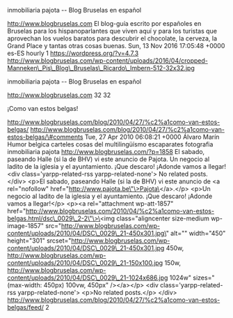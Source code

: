 inmobiliaria pajota -- Blog Bruselas en español

http://www.blogbruselas.com El blog-guía escrito por españoles en
Bruselas para los hispanoparlantes que viven aquí y para los turistas
que aprovechan los vuelos baratos para descubrir el chocolate, la
cerveza, la Grand Place y tantas otras cosas buenas. Sun, 13 Nov 2016
17:05:48 +0000 es-ES hourly 1 https://wordpress.org/?v=4.7.3
http://www.blogbruselas.com/wp-content/uploads/2016/04/cropped-Manneken\_Pis\_Blog\_Bruselas\_Ricardo\_Imbern-512-32x32.jpg

inmobiliaria pajota -- Blog Bruselas en español

http://www.blogbruselas.com 32 32

¡Como van estos belgas!

http://www.blogbruselas.com/blog/2010/04/27/%c2%a1como-van-estos-belgas/
http://www.blogbruselas.com/blog/2010/04/27/%c2%a1como-van-estos-belgas/\#comments
Tue, 27 Apr 2010 06:08:21 +0000 Álvaro Marín Humor belgica carteles
cosas del multilingüísmo escaparates fotografia inmobiliaria pajota
http://www.blogbruselas.com/?p=1858 El sabado, paseando Halle (si la de
BHV) vi este anuncio de Pajota. Un negocio al ladito de la iglesia y el
ayuntamiento. ¡Que descaro! ¡Adonde vamos a llegar!\<div
class=\'yarpp-related-rss yarpp-related-none\'\> No related posts.
\</div\> \<p\>El sabado, paseando Halle (si la de BHV) vi este anuncio
de \<a rel=\"nofollow\"
href=\"http://www.pajota.be\"\>Pajota\</a\>.\</p\> \<p\>Un negocio al
ladito de la iglesia y el ayuntamiento. ¡Que descaro! ¡Adonde vamos a
llegar!\</p\> \<p\>\<a rel=\"attachment wp-att-1857\"
href=\"http://www.blogbruselas.com/2010/04/%c2%a1como-van-estos-belgas.html/dsc\_0029\_2-2\"\>\<img
class=\"aligncenter size-medium wp-image-1857\"
src=\"http://www.blogbruselas.com/wp-content/uploads/2010/04/DSC\_0029\_21-450x301.jpg\"
alt=\"\" width=\"450\" height=\"301\"
srcset=\"http://www.blogbruselas.com/wp-content/uploads/2010/04/DSC\_0029\_21-450x301.jpg
450w,
http://www.blogbruselas.com/wp-content/uploads/2010/04/DSC\_0029\_21-150x100.jpg
150w,
http://www.blogbruselas.com/wp-content/uploads/2010/04/DSC\_0029\_21-1024x686.jpg
1024w\" sizes=\"(max-width: 450px) 100vw, 450px\" /\>\</a\>\</p\> \<div
class=\'yarpp-related-rss yarpp-related-none\'\> \<p\>No related
posts.\</p\> \</div\>
http://www.blogbruselas.com/blog/2010/04/27/%c2%a1como-van-estos-belgas/feed/
2
